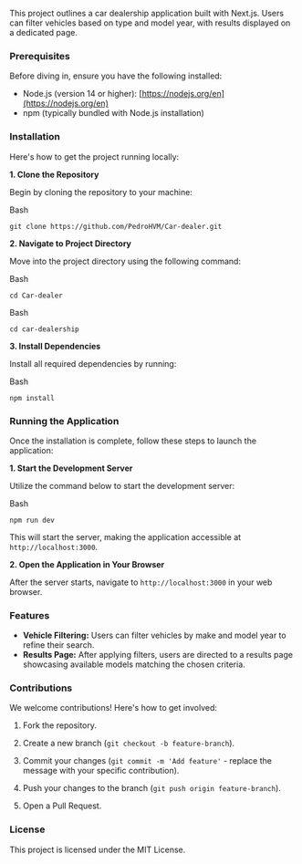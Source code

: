This project outlines a car dealership application built with Next.js. Users can filter vehicles based on type and model year, with results displayed on a dedicated page.

### Prerequisites

Before diving in, ensure you have the following installed:

-   Node.js (version 14 or higher): [https://nodejs.org/en](https://nodejs.org/en)
-   npm (typically bundled with Node.js installation)

### Installation

Here's how to get the project running locally:

**1. Clone the Repository**

Begin by cloning the repository to your machine:

Bash

```
git clone https://github.com/PedroHVM/Car-dealer.git

```

**2. Navigate to Project Directory**

Move into the project directory using the following command:

Bash

```
cd Car-dealer

```

Bash

```
cd car-dealership

```

**3. Install Dependencies**

Install all required dependencies by running:

Bash

```
npm install

```

### Running the Application

Once the installation is complete, follow these steps to launch the application:

**1. Start the Development Server**

Utilize the command below to start the development server:

Bash

```
npm run dev

```


This will start the server, making the application accessible at `http://localhost:3000`.

**2. Open the Application in Your Browser**

After the server starts, navigate to `http://localhost:3000` in your web browser.

### Features

-   **Vehicle Filtering:** Users can filter vehicles by make and model year to refine their search.
-   **Results Page:** After applying filters, users are directed to a results page showcasing available models matching the chosen criteria.

### Contributions

We welcome contributions! Here's how to get involved:

1.  Fork the repository.
3.  Create a new branch (`git checkout -b feature-branch`).
5.  Commit your changes (`git commit -m 'Add feature'` - replace the message with your specific contribution).
    
6.  Push your changes to the branch (`git push origin feature-branch`).
8.  Open a Pull Request.

### License

This project is licensed under the MIT License.
